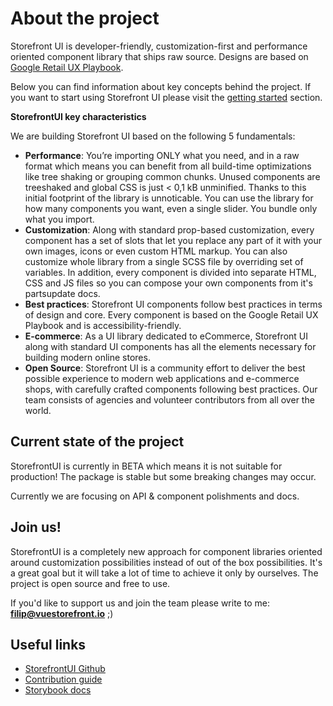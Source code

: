 # About the project

Storefront UI is developer-friendly, customization-first and performance oriented component library that ships raw source.
Designs are based on [Google Retail UX Playbook](https://services.google.com/fh/files/events/pdf_retail_ux_playbook.pdf).

Below you can find information about key concepts behind the project. If you want to start using Storefront UI please visit the [getting started](getting-started.md) section.

**StorefrontUI key characteristics**

We are building Storefront UI based on the following 5 fundamentals:

- **Performance**: You’re importing ONLY what you need, and in a raw format which means you can benefit from all build-time optimizations like tree shaking or grouping common chunks. Unused components are treeshaked and global CSS is just < 0,1 kB unminified. Thanks to this initial footprint of the library is unnoticable. You can use the library for how many components you want, even a single slider. You bundle only what you import.
- **Customization**: Along with standard prop-based customization, every component has a set of slots that let you replace any part of it with your own images, icons or even custom HTML markup. You can also customize whole library from a single SCSS file by overriding set of variables. In addition, every component is divided into separate HTML, CSS and JS files so you can compose your own components from it's partsupdate docs.
- **Best practices**: Storefront UI components follow best practices in terms of design and core. Every component is based on the Google Retail UX Playbook and is accessibility-friendly.
- **E-commerce**: As a UI library dedicated to eCommerce, Storefront UI along with standard UI components has all the elements necessary for building modern online stores.
- **Open Source**: Storefront UI is a community effort to deliver the best possible experience to modern web applications and e-commerce shops, with carefully crafted components following best practices. Our team consists of agencies and volunteer contributors from all over the world.

## Current state of the project

StorefrontUI is currently in BETA which means it is not suitable for production!
The package is stable but some breaking changes may occur.

Currently we are focusing on  API & component polishments and docs.

## Join us!

StorefrontUI is a completely new approach for component libraries oriented
around customization possibilities instead of out of the box possibilities.
It's a great goal but it will take a lot of time to achieve it only by ourselves.
The project is open source and free to use.

If you'd like to support us and join the team please write to me:
[**filip@vuestorefront.io**](mailto:filip@vuestorefront.io) ;)

## Useful links

- [StorefrontUI Github](https://github.com/Divanteltd/storefront-ui)
- [Contribution guide](contributing/become-a-contributor.md)
- [Storybook docs](https://storybook.js.org/docs/basics/introduction/)
